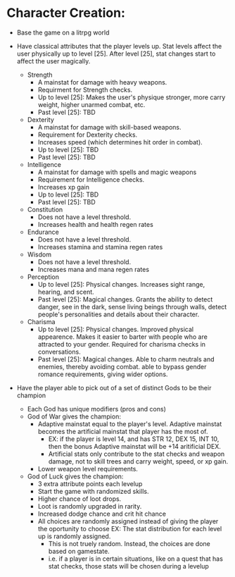 # Character Creation:
* Base the game on a litrpg world
* Have classical attributes that the player levels up. Stat levels affect the user physically up to level [25].
  After level [25], stat changes start to affect the user magically.
    * Strength
        * A mainstat for damage with heavy weapons. 
        * Requirment for Strength checks.
        * Up to level [25]: Makes the user's physique stronger, more carry weight, 
          higher unarmed combat, etc.
        * Past level [25]: TBD
    * Dexterity
        * A mainstat for damage with skill-based weapons.
        * Requirement for Dexterity checks.
        * Increases speed (which determines hit order in combat).
        * Up to level [25]: TBD
        * Past level [25]: TBD
    * Intelligence
        * A mainstat for damage with spells and magic weapons
        * Requirement for Intelligence checks.
        * Increases xp gain
        * Up to level [25]: TBD
        * Past level [25]: TBD
    * Constitution
        * Does not have a level threshold. 
        * Increases health and health regen rates
    * Endurance
        * Does not have a level threshold. 
        * Increases stamina and stamina regen rates
    * Wisdom
        * Does not have a level threshold. 
        * Increases mana and mana regen rates
    * Perception
        * Up to level [25]: Physical changes. Increases sight range, hearing, and scent.
        * Past level [25]: Magical changes. Grants the ability to detect danger, see in the dark,
          sense living beings through walls, detect people's personalities and details about their character.
    * Charisma
        * Up to level [25]: Physical changes. Improved physical appearence. Makes it easier to barter with
          people who are attracted to your gender. Required for charisma checks in conversations.  
        * Past level [25]: Magical changes. Able to charm neutrals and enemies, thereby avoiding combat. 
          able to bypass gender romance requirements, giving wider options. 

* Have the player able to pick out of a set of distinct Gods to be their champion
    * Each God has unique modifiers (pros and cons)
    * God of War gives the champion:
        * Adaptive mainstat equal to the player's level. Adaptive mainstat becomes the artificial mainstat that 
          player has the most of.
            * EX: if the player is level 14, and has STR 12, DEX 15, INT 10, then the bonus Adaptive 
              mainstat will be +14 aritificial DEX.
            * Artificial stats only contribute to the stat checks and weapon damage, not to skill trees and 
              carry weight, speed, or xp gain.
        * Lower weapon level requirements. 
    * God of Luck gives the champion:
        * 3 extra attribute points each levelup 
        * Start the game with randomized skills.
        * Higher chance of loot drops.
        * Loot is randomly upgraded in rarity.
        * Increased dodge chance and crit hit chance
        * All choices are randomly assigned instead of giving the player the oportunity to choose
          EX: The stat distribution for each level up is randomly assigned.  
            * This is not truely random. Instead, the choices are done based on gamestate.
            * i.e. if a player is in certain situations, like on a quest that has stat checks, 
              those stats will be chosen during a levelup

